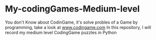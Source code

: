 # My-codingGames-Medium-level
You don't Know about CodinGame, it's solve probles of a Game by programming, take a look at www.codingame.com In this repository, I will record my medium level CodingGame puzzles in Python
